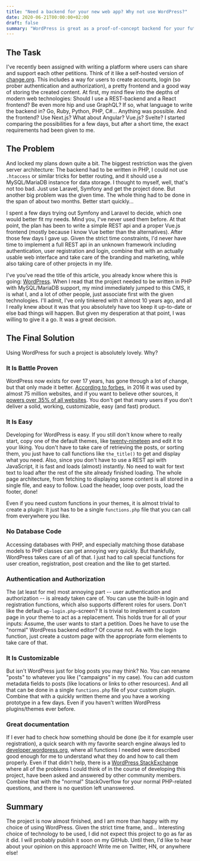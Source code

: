 ```yaml
---
title: "Need a backend for your new web app? Why not use WordPress?"
date: 2020-06-21T00:00:00+02:00
draft: false
summary: "WordPress is great as a proof-of-concept backend for your future web app. Let me tell you why."
---
```


## The Task

I've recently been assigned with writing a platform where users can share and support each other petitions. Think of it like a self-hosted version of [change.org](https://www.change.org/). This includes a way for users to create accounts, login (so prober authentication and authorization), a pretty frontend and a good way of storing the created content. At first, my mind flew into the depths of modern web technologies: Should I use a REST-backend and a React frontend? Be even more hip and use GraphQL? If so, what language to write the backend in? Go, Ruby, Python, PHP, C#... Anything was possible. And the frontend? Use Next.js? What about Angular? Vue.js? Svelte? I started comparing the possibilities for a few days, but after a short time, the exact requirements had been given to me.

## The Problem

And locked my plans down quite a bit. The biggest restriction was the given server architecture: The backend had to be written in PHP, I could not use ```.htaccess``` or similar tricks for better routing, and it should use a MySQL/MariaDB instance for data storage. I thought to myself, well, that's not too bad. Just use Laravel, Symfony and get the project done. But another big problem was the given time. The whole thing had to be done in the span of about two months. Better start quickly...

I spent a few days trying out Symfony and Laravel to decide, which one would better fit my needs. Mind you, I've never used them before. At that point, the plan has been to write a simple REST api and a proper Vue.js frontend (mostly because I know Vue better than the alternatives). After those few days I gave up. Given the strict time constraints, I'd never have time to implement a full REST api in an unknown framework including authentication, user registration and login, combine that with an actually usable web interface and take care of the branding and marketing, while also taking care of other projects in my life.

I've you've read the title of this article, you already know where this is going: [WordPress](https://wordpress.org/). When I read that the project needed to be written in PHP with MySQL/MariaDB support, my mind immediately jumped to this CMS, it is what I, and a lot of other people, just associate first with the given technologies. I'll admit, I've only tinkered with it almost 10 years ago, and all I really knew about it was that you absolutely have too keep it up-to-date or else bad things will happen. But given my desperation at that point, I was willing to give it a go. It was a great decision.

## The Final Solution

Using WordPress for such a project is absolutely lovely. Why?

### It Is Battle Proven

WordPress now exists for over 17 years, has gone through a lot of change, but that only made it better. [According to forbes](https://www.forbes.com/sites/montymunford/2016/12/22/how-wordpress-ate-the-internet-in-2016-and-the-world-in-2017/#1417a555199d), in 2016 it was used by almost 75 million websites, and if you want to believe other sources, it [powers over 35% of all websites](https://w3techs.com/technologies/details/cm-wordpress). You don't get that many users if you don't deliver a solid, working, customizable, easy (and fast) product.

### It Is Easy
Developing for WordPress is easy. If you still don't know where to really start, copy one of the default themes, like [twenty-nineteen](https://github.com/WordPress/twentynineteen) and edit it to your liking. You don't have to take care of retrieving the posts, or sorting them, you just have to call functions like ```the_title()``` to get and display what you need. Also, since you don't have to use a REST api with JavaScript, it is fast and loads (almost) instantly. No need to wait for text text to load after the rest of the site already finished loading. The whole page architecture, from fetching to displaying some content is all stored in a single file, and easy to follow. Load the header, loop over posts, load the footer, done!

Even if you need custom functions in your themes, it is almost trivial to create a plugin: It just has to be a single ```functions.php``` file that you can call from everywhere you like.

### No Database Code
Accessing databases with PHP, and especially matching those database models to PHP classes can get annoying very quickly. But thankfully, WordPress takes care of all of that. I just had to call special functions for user creation, registration, post creation and the like to get started.

### Authentication and Authorization
The (at least for me) most annoying part -- user authentication and authorization -- is already taken care of. You can use the built-in login and registration functions, which also supports different roles for users. Don't like the default ```wp-login.php```-screen? It is trivial to implement a custom page in your theme to act as a replacement. This holds true for all of your inputs: Assume, the user wants to start a petition. Does he have to use the "normal" WordPress backend editor? Of course not. As with the login function, just create a custom page with the appropriate form elements to take care of that.

### It Is Customizable
But isn't WordPress just for blog posts you may think? No. You can rename "posts" to whatever you like ("campaigns" in my case). You can add custom metadata fields to posts (like locations or links to other resources). And all that can be done in a single ```functions.php``` file of your custom plugin. Combine that with a quickly written theme and you have a working prototype in a few days. Even if you haven't written WordPress plugins/themes ever before.

### Great documentation
If I ever had to check how something should be done (be it for example user registration), a quick search with my favorite search engine always led to [developer.wordpress.org](https://developer.wordpress.org/), where all functions I needed were described good enough for me to understand what they do and how to call them properly. Even if that didn't help, there is a [WordPress StackExchange](https://wordpress.stackexchange.com/) where all of the problems I could think of in the course of developing this project, have been asked and answered by other community members. Combine that with the "normal" StackOverflow for your normal PHP-related questions, and there is no question left unanswered.

## Summary

The project is now almost finished, and I am more than happy with my choice of using WordPress. Given the strict time frame, and... Interesting choice of technology to be used, I did not expect this project to go as far as it did. I will probably publish it soon on my GitHub. Until then, I'd like to hear about your opinion on this approach! Write me on Twitter, HN, or anywhere else!